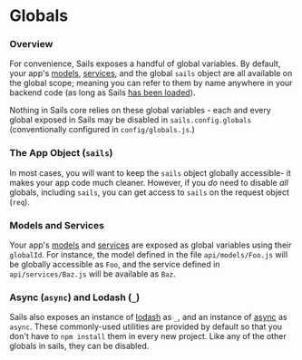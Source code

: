 # Globals
### Overview

For convenience, Sails exposes a handful of global variables.  By default, your app's [models](http://sailsjs.org/#!/documentation/reference/Models), [services](http://sailsjs.org/#!/documentation/reference/Services), and the global `sails` object are all available on the global scope; meaning you can refer to them by name anywhere in your backend code (as long as Sails [has been loaded](https://github.com/balderdashy/sails/tree/master/lib/app)).

Nothing in Sails core relies on these global variables - each and every global exposed in Sails may be disabled in `sails.config.globals` (conventionally configured in `config/globals.js`.)


### The App Object (`sails`)
In most cases, you will want to keep the `sails` object globally accessible- it makes your app code much cleaner.  However, if you _do_ need to disable _all_ globals, including `sails`, you can get access to `sails` on the request object (`req`).

### Models and Services
Your app's [models](http://sailsjs.org/#!/documentation/reference/Models) and [services](http://sailsjs.org/#!/documentation/reference/Services) are exposed as global variables using their `globalId`.  For instance, the model defined in the file `api/models/Foo.js` will be globally accessible as `Foo`, and the service defined in `api/services/Baz.js` will be available as `Baz`.

### Async (`async`) and Lodash (`_`)
Sails also exposes an instance of [lodash](http://lodash.com) as `_`, and an instance of [async](https://github.com/caolan/async) as `async`.  These commonly-used utilities are provided by default so that you don't have to `npm install` them in every new project.  Like any of the other globals in sails, they can be disabled.


<docmeta name="uniqueID" value="Globals668238">
<docmeta name="displayName" value="Globals">

